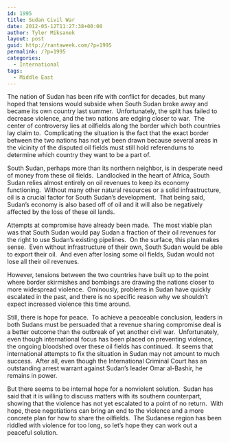 ```yaml
---
id: 1995
title: Sudan Civil War
date: 2012-05-12T11:27:38+00:00
author: Tyler Miksanek
layout: post
guid: http://rantaweek.com/?p=1995
permalink: /?p=1995
categories:
  - International
tags:
  - Middle East
---
```

The nation of Sudan has been rife with conflict for decades, but many hoped that tensions would subside when South Sudan broke away and became its own country last summer.  Unfortunately, the split has failed to decrease violence, and the two nations are edging closer to war.  The center of controversy lies at oilfields along the border which both countries lay claim to.  Complicating the situation is the fact that the exact border between the two nations has not yet been drawn because several areas in the vicinity of the disputed oil fields must still hold referendums to determine which country they want to be a part of.

South Sudan, perhaps more than its northern neighbor, is in desperate need of money from these oil fields.  Landlocked in the heart of Africa, South Sudan relies almost entirely on oil revenues to keep its economy functioning.  Without many other natural resources or a solid infrastructure, oil is a crucial factor for South Sudan&#8217;s development.  That being said, Sudan&#8217;s economy is also based off of oil and it will also be negatively affected by the loss of these oil lands.

Attempts at compromise have already been made.  The most viable plan was that South Sudan would pay Sudan a fraction of their oil revenues for the right to use Sudan&#8217;s existing pipelines.  On the surface, this plan makes sense.  Even without infrastructure of their own, South Sudan would be able to export their oil.  And even after losing some oil fields, Sudan would not lose all their oil revenues.

However, tensions between the two countries have built up to the point where border skirmishes and bombings are drawing the nations closer to more widespread violence.  Ominously, problems in Sudan have quickly escalated in the past, and there is no specific reason why we shouldn&#8217;t expect increased violence this time around.

Still, there is hope for peace.  To achieve a peaceable conclusion, leaders in both Sudans must be persuaded that a revenue sharing compromise deal is a better outcome than the outbreak of yet another civil war.  Unfortunately, even though international focus has been placed on preventing violence, the ongoing bloodshed over these oil fields has continued.  It seems that international attempts to fix the situation in Sudan may not amount to much success.  After all, even though the International Criminal Court has an outstanding arrest warrant against Sudan&#8217;s leader Omar al-Bashir, he remains in power.

But there seems to be internal hope for a nonviolent solution.  Sudan has said that it is willing to discuss matters with its southern counterpart, showing that the violence has not yet escalated to a point of no return.  With hope, these negotiations can bring an end to the violence and a more concrete plan for how to share the oilfields.  The Sudanese region has been riddled with violence for too long, so let&#8217;s hope they can work out a peaceful solution.